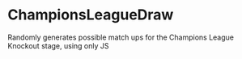 # ChampionsLeagueDraw

Randomly generates possible match ups for the Champions League Knockout stage, using only JS